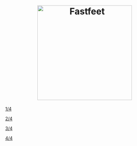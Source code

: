 <h1 align="center">
  <img alt="Fastfeet" title="Fastfeet" src="https://raw.githubusercontent.com/Rocketseat/bootcamp-gostack-desafio-02/master/.github/logo.png" width="300px" />
</h1>

[1/4](https://github.com/xRiku/fastfeet/blob/master/1/README.md)

[2/4](https://github.com/xRiku/fastfeet/blob/master/2/README.md)

[3/4](https://github.com/xRiku/fastfeet/blob/master/3/README.md)

[4/4](https://github.com/xRiku/fastfeet/blob/master/4/README.md)
